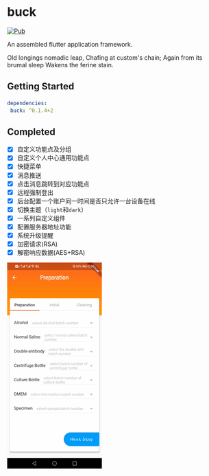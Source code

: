 # buck

[![Pub](https://img.shields.io/pub/v/buck.svg?style=flat-square)](https://pub.dartlang.org/packages/buck)

An assembled flutter application framework.

Old longings nomadic leap, Chafing at custom's chain; Again from its brumal sleep Wakens the ferine stain.

## Getting Started

```yaml
dependencies:
 buck: ^0.1.4+2
```

## Completed
-  [x] 自定义功能点及分组
-  [x] 自定义个人中心通用功能点
-  [x] 快捷菜单
-  [x] 消息推送
-  [x] 点击消息跳转到对应功能点
-  [x] 远程强制登出
-  [x] 后台配置一个账户同一时间是否只允许一台设备在线
-  [x] 切换主题（`light`和`dark`）
-  [x] 一系列自定义组件
-  [x] 配置服务器地址功能
-  [x] 系统升级提醒
-  [x] 加密请求(RSA)
-  [x] 解密响应数据(AES+RSA)

![](https://github.com/wechat-program/album/blob/master/gif/flutter/buck/buck.gif?raw=true)